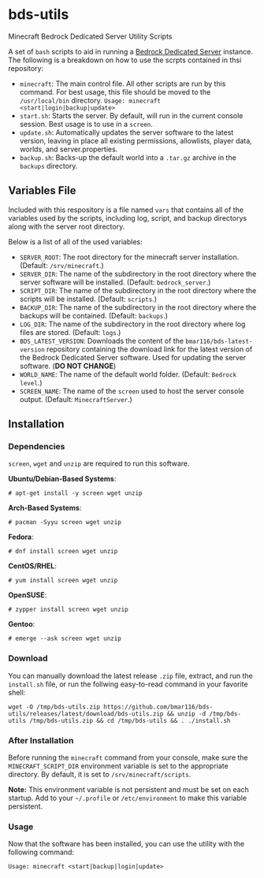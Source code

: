 # bds-utils
Minecraft Bedrock Dedicated Server Utility Scripts

A set of `bash` scripts to aid in running a [Bedrock Dedicated Server](https://minecraft.wiki/w/Bedrock_Dedicated_Server) instance. The following is a breakdown on how to use the scrpts contained in thsi repository:

- `minecraft`: The main control file. All other scripts are run by this command. For best usage, this file should be moved to the `/usr/local/bin` directory. `Usage: minecraft <start|login|backup|update>`
- `start.sh`: Starts the server. By default, will run in the current console session. Best usage is to use in a `screen`.
- `update.sh`: Automatically updates the server software to the latest version, leaving in place all existing permissions, allowlists, player data, worlds, and server.properties.
- `backup.sh`: Backs-up the default world into a `.tar.gz` archive in the `backups` directory.

## Variables File
Included with this respository is a file named `vars` that contains all of the variables used by the scripts, including log, script, and backup directorys along with the server root directory.

Below is a list of all of the used variables:

- `SERVER_ROOT`: The root directory for the minecraft server installation. \(Default: `/srv/minecraft`.\)
- `SERVER_DIR`: The name of the subdirectory in the root directory where the server software will be installed. \(Default: `bedrock_server`.\)
- `SCRIPT_DIR`: The name of the subdirectory in the root directory where the scripts will be installed. \(Default: `scripts`.\)
- `BACKUP_DIR`: The name of the subdirectory in the root directory where the backups will be contained. \(Default: `backups`.\)
- `LOG_DIR`: The name of the subdirectory in the root directory where log files are stored. \(Default: `logs`.\)
- `BDS_LATEST_VERSION`: Downloads the content of the `bmar116/bds-latest-version` repository containing the download link for the latest version of the Bedrock Dedicated Server software. Used for updating the server software. \(**DO NOT CHANGE**\)
- `WORLD_NAME`: The name of the default world folder. \(Default: `Bedrock level`.\)
- `SCREEN_NAME`: The name of the `screen` used to host the server console output. \(Default: `MinecraftServer`.)

## Installation
### Dependencies
`screen`, `wget` and `unzip` are required to run this software.

**Ubuntu/Debian-Based Systems**:
```
# apt-get install -y screen wget unzip
```

**Arch-Based Systems**:
```
# pacman -Syyu screen wget unzip
```

**Fedora**:
```
# dnf install screen wget unzip
```

**CentOS/RHEL**:
```
# yum install screen wget unzip
```

**OpenSUSE**:
```
# zypper install screen wget unzip
```

**Gentoo**:
```
# emerge --ask screen wget unzip
```

### Download
You can manually download the latest release `.zip` file, extract, and run the `install.sh` file, or run the follwing easy-to-read command in your favorite shell:

```
wget -O /tmp/bds-utils.zip https://github.com/bmar116/bds-utils/releases/latest/download/bds-utils.zip && unzip -d /tmp/bds-utils /tmp/bds-utils.zip && cd /tmp/bds-utils && . ./install.sh
```

### After Installation
Before running the `minecraft` command from your console, make sure the `MINECRAFT_SCRIPT_DIR` environment variable is set to the appropriate directory. By default, it is set to `/srv/minecraft/scripts`.

**Note:** This environment variable is not persistent and must be set on each startup. Add to your `~/.profile` or `/etc/environment` to make this variable persistent.

### Usage
Now that the software has been installed, you can use the utility with the following command:

```
Usage: minecraft <start|backup|login|update>
```
